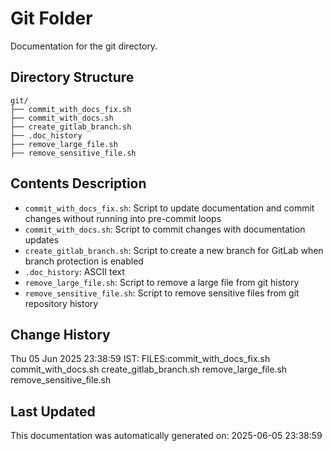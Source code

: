 <!-- filepath: /home/michaelnewham/Projects/create_python_project/scripts/git/aboutthisfolder.md -->
# Git Folder

Documentation for the git directory.

## Directory Structure

```
git/
├── commit_with_docs_fix.sh
├── commit_with_docs.sh
├── create_gitlab_branch.sh
├── .doc_history
├── remove_large_file.sh
├── remove_sensitive_file.sh
```

## Contents Description

- `commit_with_docs_fix.sh`: Script to update documentation and commit changes without running into pre-commit loops
- `commit_with_docs.sh`: Script to commit changes with documentation updates
- `create_gitlab_branch.sh`: Script to create a new branch for GitLab when branch protection is enabled
- `.doc_history`: ASCII text
- `remove_large_file.sh`: Script to remove a large file from git history
- `remove_sensitive_file.sh`: Script to remove sensitive files from git repository history

## Change History

Thu 05 Jun 2025 23:38:59 IST: FILES:commit_with_docs_fix.sh
commit_with_docs.sh
create_gitlab_branch.sh
remove_large_file.sh
remove_sensitive_file.sh

## Last Updated

This documentation was automatically generated on: 2025-06-05 23:38:59
